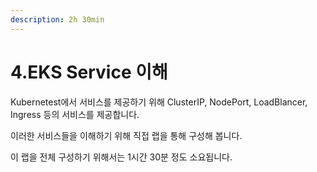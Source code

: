 ```yaml
---
description: 2h 30min
---
```


# 4.EKS Service 이해

Kubernetest에서 서비스를 제공하기 위해 ClusterIP, NodePort, LoadBlancer, Ingress 등의 서비스를 제공합니다.

이러한 서비스들을 이해하기 위해 직접 랩을 통해 구성해 봅니다. 

이 랩을 전체 구성하기 위해서는 1시간 30분 정도 소요됩니다. 

